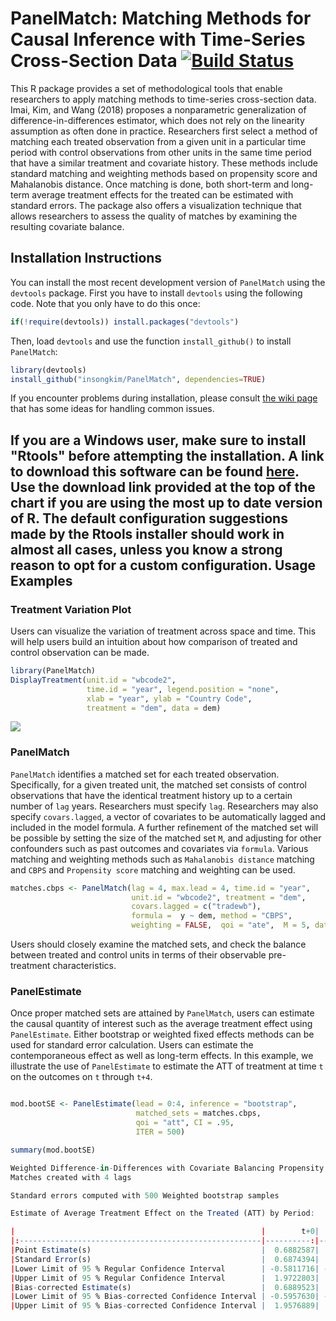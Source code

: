 # PanelMatch: Matching Methods for Causal Inference with Time-Series Cross-Section Data [![Build Status](https://travis-ci.org/insongkim/PanelMatch.svg?branch=master)](https://travis-ci.org/insongkim/PanelMatch)

This R package provides a set of methodological tools that enable
researchers to apply matching methods to time-series cross-section
data.  Imai, Kim, and Wang (2018) proposes a nonparametric
generalization of difference-in-differences estimator, which does not
rely on the linearity assumption as often done in
practice. Researchers first select a method of matching each treated
observation from a given unit in a particular time period with control
observations from other units in the same time period that have a
similar treatment and covariate history.  These methods include
standard matching and weighting methods based on propensity score and Mahalanobis
distance.
Once matching is done, both short-term and long-term average treatment
effects for the treated can be estimated with standard errors.  The
package also offers a visualization technique that allows researchers
to assess the quality of matches by examining the resulting covariate
balance.

Installation Instructions
-------------------------

<!-- `panelMatch` is available on CRAN and can be installed using: -->

<!-- ``` r -->
<!-- install.packages("panelMatch") -->
<!-- ``` -->

You can install the most recent development version of `PanelMatch` using the `devtools` package. First you have to install `devtools` using the following code. Note that you only have to do this once:

``` r
if(!require(devtools)) install.packages("devtools")
```

Then, load `devtools` and use the function `install_github()` to install `PanelMatch`:

``` r
library(devtools)
install_github("insongkim/PanelMatch", dependencies=TRUE)
```
If you encounter problems during installation, please consult [the wiki page](https://github.com/insongkim/PanelMatch/wiki/Installation-Troubleshooting) that has some ideas for handling common issues. 

If you are a Windows user, make sure to install "Rtools" before attempting the installation. A link to download this software can be found [here](https://cran.r-project.org/bin/windows/Rtools/). Use the download link provided at the top of the chart if you are using the most up to date version of R. The default configuration suggestions made by the Rtools installer should work in almost all cases, unless you know a strong reason to opt for a custom configuration.
Usage Examples
-------------------------

### Treatment Variation Plot

Users can visualize the variation of treatment across space and
time. This will help users build an intuition about how comparison of
treated and control observation can be made.

```r
library(PanelMatch)
DisplayTreatment(unit.id = "wbcode2",
                 time.id = "year", legend.position = "none",
                 xlab = "year", ylab = "Country Code",
                 treatment = "dem", data = dem)
```
![](http://web.mit.edu/insong/www/pdf/varPlot.png)

### PanelMatch

`PanelMatch` identifies a matched set for each treated
 observation. Specifically, for a given treated unit, the matched set
 consists of control observations that have the identical treatment
 history up to a certain number of `lag` years. Researchers must
 specify `lag`. Researchers may also specify `covars.lagged`, a vector
 of covariates to be automatically lagged and included in the model formula.
 A further refinement of the matched set will be
 possible by setting the size of the matched set `M`, and adjusting
 for other confounders such as past outcomes and covariates via
 `formula`. Various matching and weighting methods such as `Mahalanobis distance`
 matching and `CBPS` and `Propensity score` matching and weighting can 
 be used.

``` r
matches.cbps <- PanelMatch(lag = 4, max.lead = 4, time.id = "year",
                           unit.id = "wbcode2", treatment = "dem",
                           covars.lagged = c("tradewb"),
                           formula =  y ~ dem, method = "CBPS",
                           weighting = FALSE,  qoi = "ate",  M = 5, data = dem)
```							

Users should closely examine the matched sets, and check the balance
between treated and control units in terms of their observable
pre-treatment characteristics.

### PanelEstimate

Once proper matched sets are attained by `PanelMatch`, users can
estimate the causal quantity of interest such as the average
treatment effect using `PanelEstimate`. Either bootstrap or weighted
fixed effects methods can be used for standard error
calculation. Users can estimate the contemporaneous effect as well as
long-term effects. In this example, we illustrate the use of
`PanelEstimate` to estimate the ATT of treatment at time `t` on the
outcomes on `t` through `t+4`.

```r

mod.bootSE <- PanelEstimate(lead = 0:4, inference = "bootstrap",
                            matched_sets = matches.cbps,
                            qoi = "att", CI = .95,
                            ITER = 500)

summary(mod.bootSE)

Weighted Difference-in-Differences with Covariate Balancing Propensity Score
Matches created with 4 lags

Standard errors computed with 500 Weighted bootstrap samples

Estimate of Average Treatment Effect on the Treated (ATT) by Period:

|                                                       |        t+0|        t+1|       t+2|       t+3|       t+4|
|:------------------------------------------------------|----------:|----------:|---------:|---------:|---------:|
|Point Estimate(s)                                      |  0.6882587|  1.1526035|  1.529355|  1.911578|  2.060706|
|Standard Error(s)                                      |  0.6874394|  1.0909965|  1.441706|  1.812096|  2.229936|
|Lower Limit of 95 % Regular Confidence Interval        | -0.5811716| -0.9481110| -1.305701| -1.642694| -2.544959|
|Upper Limit of 95 % Regular Confidence Interval        |  1.9722803|  3.0828392|  4.275508|  5.302505|  6.379517|
|Bias-corrected Estimate(s)                             |  0.6889523|  1.1386178|  1.509317|  1.921500|  2.091011|
|Lower Limit of 95 % Bias-corrected Confidence Interval | -0.5957630| -0.7776321| -1.216798| -1.479350| -2.258106|
|Upper Limit of 95 % Bias-corrected Confidence Interval |  1.9576889|  3.2533181|  4.364411|  5.465850|  6.666370|
```
